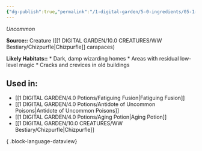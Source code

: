 ```yaml
---
{"dg-publish":true,"permalink":"/1-digital-garden/5-0-ingredients/05-1-creatures/vial-of-chizpurfle-carapaces/","tags":["ingredient","uncommon"]}
---
```


*Uncommon*

**Source::** Creature ([[1 DIGITAL GARDEN/10.0 CREATURES/WW Bestiary/Chizpurfle\|Chizpurfle]] carapaces)

**Likely Habitats::** * Dark, damp wizarding homes * Areas with residual low-level magic * Cracks and crevices in old buildings

## Used in:

- [[1 DIGITAL GARDEN/4.0 Potions/Fatiguing Fusion\|Fatiguing Fusion]]
- [[1 DIGITAL GARDEN/4.0 Potions/Antidote of Uncommon Poisons\|Antidote of Uncommon Poisons]]
- [[1 DIGITAL GARDEN/4.0 Potions/Aging Potion\|Aging Potion]]
- [[1 DIGITAL GARDEN/10.0 CREATURES/WW Bestiary/Chizpurfle\|Chizpurfle]]

{ .block-language-dataview}

